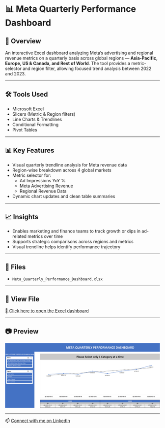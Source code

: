 # 📊 Meta Quarterly Performance Dashboard

## 📌 Overview
An interactive Excel dashboard analyzing Meta’s advertising and regional revenue metrics on a quarterly basis across global regions — **Asia-Pacific, Europe, US & Canada, and Rest of World**. The tool provides a metric-selector and region filter, allowing focused trend analysis between 2022 and 2023.

---

## 🛠️ Tools Used
- Microsoft Excel
- Slicers (Metric & Region filters)
- Line Charts & Trendlines
- Conditional Formatting
- Pivot Tables

---

## 📊 Key Features
- Visual quarterly trendline analysis for Meta revenue data
- Region-wise breakdown across 4 global markets
- Metric selector for:
  - Ad Impressions YoY %
  - Meta Advertising Revenue
  - Regional Revenue Data
- Dynamic chart updates and clean table summaries

---

## 📈 Insights
- Enables marketing and finance teams to track growth or dips in ad-related metrics over time
- Supports strategic comparisons across regions and metrics
- Visual trendline helps identify performance trajectory

---

## 📁 Files
- `Meta_Quarterly_Performance_Dashboard.xlsx`

---

## 🔗 View File  
[📂 Click here to open the Excel dashboard](https://github.com/prakshalishah/meta-quarterly-performance-dashboard/blob/main/Meta_Quarterly_Performance_Dashboard.xlsx)

---

## 📷 Preview

![Dashboard Preview](preview.png)  

---

📫 [Connect with me on LinkedIn](https://linkedin.com/in/prakshalishah)
